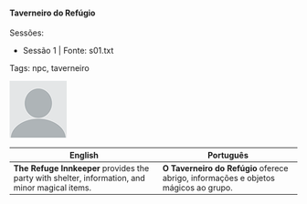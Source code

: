 
#### Taverneiro do Refúgio

Sessões:  
- Sessão 1 | Fonte: s01.txt

Tags: npc, taverneiro

![Taverneiro do Refúgio](docs/dm/-/npc/blank.png)

| English | Português |
|---------|-----------|
| **The Refuge Innkeeper** provides the party with shelter, information, and minor magical items. | **O Taverneiro do Refúgio** oferece abrigo, informações e objetos mágicos ao grupo. |

